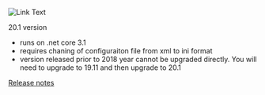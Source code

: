 ![Link Text](http://build.mysurvey.solutions/app/rest/builds/buildType:(id:CI)/statusIcon)

20.1 version
- runs on .net core 3.1
- requires chaning of configuraiton file from xml to ini format
- version released prior to 2018 year cannot be upgraded directly. You will need to upgrade to 19.11 and then upgrade to 20.1


[Release notes](https://github.com/surveysolutions/surveysolutions/wiki/Release-notes)
